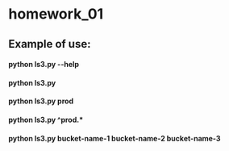 # homework_01

## Example of use:
#### python ls3.py --help
#### python ls3.py
#### python ls3.py prod
#### python ls3.py ^prod.*
#### python ls3.py bucket-name-1 bucket-name-2 bucket-name-3
